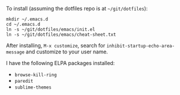 To install (assuming the dotfiles repo is at `~/git/dotfiles`):

```
mkdir ~/.emacs.d
cd ~/.emacs.d
ln -s ~/git/dotfiles/emacs/init.el
ln -s ~/git/dotfiles/emacs/cheat-sheet.txt
```

After installing, `M-x customize`, search for `inhibit-startup-echo-area-message` and customize to
your user name.

I have the following ELPA packages installed:
* `browse-kill-ring`
* `paredit`
* `sublime-themes`
